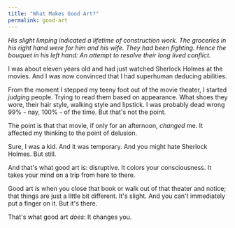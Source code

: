 ```yaml
---
title: "What Makes Good Art?"
permalink: good-art
---
```


_His slight limping indicated a lifetime of construction work. The groceries in his right hand were for him and his wife. They had been fighting. Hence the bouquet in his left hand: An attempt to resolve their long lived conflict._

I was about eleven years old and had just watched Sherlock Holmes at the movies. And I was now convinced that I had superhuman deducing abilities.

From the moment I stepped my teeny foot out of the movie theater, I started _judging_ people. Trying to read them based on appearance. What shoes they wore, their hair style, walking style and lipstick. I was probably dead wrong 99% - nay, 100% - of the time. But that's not the point.

The point is that that movie, if only for an afternoon, _changed_ me. It affected my thinking to the point of delusion.

Sure, I was a kid. And it was temporary. And you might hate Sherlock Holmes. But still.

And that's what good art is: disruptive. It colors your consciousness. It takes your mind on a trip from here to there.

Good art is when you close that book or walk out of that theater and notice; that things are just a little bit different. It's slight. And you can't immediately put a finger on it. But it's there.

That's what good art _does_: It changes you.
